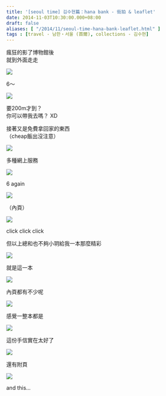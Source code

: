 ```yaml
---
title: '[seoul time] 김수현篇：hana bank - 街拍 & leaflet'
date: 2014-11-03T10:30:00.000+08:00
draft: false
aliases: [ "/2014/11/seoul-time-hana-bank-leaflet.html" ]
tags : [travel - 남한・서울 (首爾), collections - 김수현]
---
```


瘋狂的影了博物館後  
就到外面走走  

[![](https://4.bp.blogspot.com/-MXbqCwdmiik/XE2qwxOD05I/AAAAAAAAHnY/42Pdl_sUaPscM2QvVdnoMZcsPwHD6yNvQCLcBGAs/s640/15060074954_9f631098cf_z.jpg)](https://4.bp.blogspot.com/-MXbqCwdmiik/XE2qwxOD05I/AAAAAAAAHnY/42Pdl_sUaPscM2QvVdnoMZcsPwHD6yNvQCLcBGAs/s1600/15060074954_9f631098cf_z.jpg)

6～  

[![](https://1.bp.blogspot.com/-UYSZE1aOoWw/XE2q1Oa9dWI/AAAAAAAAHnc/ABoOuP7CGpcU9lnHtbQNv2KWVnt6h1TTQCLcBGAs/s640/15656294296_986dd39982_z.jpg)](https://1.bp.blogspot.com/-UYSZE1aOoWw/XE2q1Oa9dWI/AAAAAAAAHnc/ABoOuP7CGpcU9lnHtbQNv2KWVnt6h1TTQCLcBGAs/s1600/15656294296_986dd39982_z.jpg)

要200m才到？  
你可以帶我去嗎？ XD  
  
接著又是免費拿回家的東西  
（cheap飯出沒注意）  

[![](https://1.bp.blogspot.com/-aV1wVAUPeuU/XE2q551lNMI/AAAAAAAAHng/s0mr06JDr_I-o_zg4dmklyTqS8QnPtIjgCLcBGAs/s640/15495215780_69b9510f66_z.jpg)](https://1.bp.blogspot.com/-aV1wVAUPeuU/XE2q551lNMI/AAAAAAAAHng/s0mr06JDr_I-o_zg4dmklyTqS8QnPtIjgCLcBGAs/s1600/15495215780_69b9510f66_z.jpg)

多種網上服務  

[![](https://2.bp.blogspot.com/-oWb-LC4ooJM/XE2q_LT0H0I/AAAAAAAAHnk/swlPifaoXc45bXh2AU9cIqEY6NSmGjQ0QCLcBGAs/s640/15681603732_42ee5a5e9a_z.jpg)](https://2.bp.blogspot.com/-oWb-LC4ooJM/XE2q_LT0H0I/AAAAAAAAHnk/swlPifaoXc45bXh2AU9cIqEY6NSmGjQ0QCLcBGAs/s1600/15681603732_42ee5a5e9a_z.jpg)

6 again  

[![](https://3.bp.blogspot.com/-t4kRb1xF2YA/XE2rDMCSK6I/AAAAAAAAHns/d9Uzs65w0DwXqj-SwAuZNUG9yHaop5gcgCLcBGAs/s640/15494813347_68f8401602_z.jpg)](https://3.bp.blogspot.com/-t4kRb1xF2YA/XE2rDMCSK6I/AAAAAAAAHns/d9Uzs65w0DwXqj-SwAuZNUG9yHaop5gcgCLcBGAs/s1600/15494813347_68f8401602_z.jpg)

（內頁）  

[![](https://4.bp.blogspot.com/-_TpFkN62Krs/XE2rIGCyW7I/AAAAAAAAHnw/GyKLoDygM_szXw9O452A6bax_FptCaktgCLcBGAs/s640/15495215040_e98fb78c0a_z.jpg)](https://4.bp.blogspot.com/-_TpFkN62Krs/XE2rIGCyW7I/AAAAAAAAHnw/GyKLoDygM_szXw9O452A6bax_FptCaktgCLcBGAs/s1600/15495215040_e98fb78c0a_z.jpg)

click click click  
  
但以上總和也不夠小玥給我一本那麼精彩  

[![](https://3.bp.blogspot.com/-nRHCeXnujVU/XE2rNIiKYYI/AAAAAAAAHn0/yAmyv0JGvOIyixMEnE2X9GtOzUmhOx9gQCLcBGAs/s640/15494623018_b8d25c713c_z.jpg)](https://3.bp.blogspot.com/-nRHCeXnujVU/XE2rNIiKYYI/AAAAAAAAHn0/yAmyv0JGvOIyixMEnE2X9GtOzUmhOx9gQCLcBGAs/s1600/15494623018_b8d25c713c_z.jpg)

就是這一本  

[![](https://4.bp.blogspot.com/-Iwumf31n0NU/XE2rRRHaCHI/AAAAAAAAHn8/MOrZ4dhi3tgEFqrYPh2cZ5wq0I6TpYuqACLcBGAs/s640/15680007265_9671e43b94_z.jpg)](https://4.bp.blogspot.com/-Iwumf31n0NU/XE2rRRHaCHI/AAAAAAAAHn8/MOrZ4dhi3tgEFqrYPh2cZ5wq0I6TpYuqACLcBGAs/s1600/15680007265_9671e43b94_z.jpg)

內頁都有不少呢  

[![](https://1.bp.blogspot.com/-ydd98QDkHgk/XE2rVq6z7sI/AAAAAAAAHoE/xFw3dX8y89ooIr7AlU53-5NkfRnjL7PzgCLcBGAs/s640/15494137509_0eb674fdaf_z.jpg)](https://1.bp.blogspot.com/-ydd98QDkHgk/XE2rVq6z7sI/AAAAAAAAHoE/xFw3dX8y89ooIr7AlU53-5NkfRnjL7PzgCLcBGAs/s1600/15494137509_0eb674fdaf_z.jpg)

感覺一整本都是  

[![](https://3.bp.blogspot.com/-hP-oJ79-G0Y/XE2raOhXrqI/AAAAAAAAHoM/IiM0Jb7Ei6oTZFQvP40nbZ9iqDYY59vyQCLcBGAs/s640/15494814387_16dd37d76b_z.jpg)](https://3.bp.blogspot.com/-hP-oJ79-G0Y/XE2raOhXrqI/AAAAAAAAHoM/IiM0Jb7Ei6oTZFQvP40nbZ9iqDYY59vyQCLcBGAs/s1600/15494814387_16dd37d76b_z.jpg)

這份手信實在太好了  

[![](https://1.bp.blogspot.com/-CvyNdYX_HgA/XE2rd1MsUpI/AAAAAAAAHoU/itt5lXYdjHoH2gUVk52bqKaoXqfRZKUtACLcBGAs/s640/15494815217_926498c1b0_z.jpg)](https://1.bp.blogspot.com/-CvyNdYX_HgA/XE2rd1MsUpI/AAAAAAAAHoU/itt5lXYdjHoH2gUVk52bqKaoXqfRZKUtACLcBGAs/s1600/15494815217_926498c1b0_z.jpg)

還有附頁  

[![](https://2.bp.blogspot.com/-3YdMdFP9Bew/XE2rjVrZ08I/AAAAAAAAHoc/0IkivhHOXOs3KCENUerNJJmYIrI69LdAACLcBGAs/s640/15060657303_8fda732934_z.jpg)](https://2.bp.blogspot.com/-3YdMdFP9Bew/XE2rjVrZ08I/AAAAAAAAHoc/0IkivhHOXOs3KCENUerNJJmYIrI69LdAACLcBGAs/s1600/15060657303_8fda732934_z.jpg)

and this...